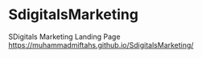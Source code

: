 # SdigitalsMarketing
SDigitals Marketing Landing Page https://muhammadmiftahs.github.io/SdigitalsMarketing/
